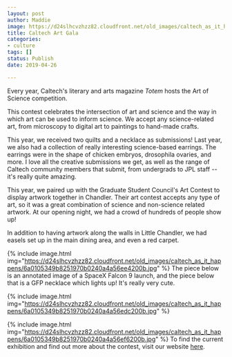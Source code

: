 ```yaml
---
layout: post
author: Maddie
image: https://d24slhcvzhzz82.cloudfront.net/old_images/caltech_as_it_happens/6a0105349b8251970b0240a4a56ee0200b.jpg
title: Caltech Art Gala
categories:
- culture
tags: []
status: Publish
date: 2019-04-26

---
```

Every year, Caltech's literary and arts magazine *Totem* hosts the Art of Science competition. 

This contest celebrates the intersection of art and science and the way in which art can be used to inform science. We accept any science-related art, from microscopy to digital art to paintings to hand-made crafts. 

This year, we received two quilts and a necklace as submissions! Last year, we also had a collection of really interesting science-based earrings. The earrings were in the shape of chicken embryos, drosophila ovaries, and more. I love all the creative submissions we get, as well as the range of Caltech community members that submit, from undergrads to JPL staff -- it's really quite amazing.

This year, we paired up with the Graduate Student Council's Art Contest to display artwork together in Chandler. Their art contest accepts any type of art, so it was a great combination of science and non-science related artwork. At our opening night, we had a crowd of hundreds of people show up!

In addition to having artwork along the walls in Little Chandler, we had easels set up in the main dining area, and even a red carpet.


{% include image.html img="https://d24slhcvzhzz82.cloudfront.net/old_images/caltech_as_it_happens/6a0105349b8251970b0240a4a56ee4200b.jpg" %}
The piece below is an annotated image of a SpaceX Falcon 9 launch, and the piece below that is a GFP necklace which lights up! It's really very cute.


{% include image.html img="https://d24slhcvzhzz82.cloudfront.net/old_images/caltech_as_it_happens/6a0105349b8251970b0240a4a56edc200b.jpg" %}


{% include image.html img="https://d24slhcvzhzz82.cloudfront.net/old_images/caltech_as_it_happens/6a0105349b8251970b0240a4a56ef6200b.jpg" %}
To find the current exhibition and find out more about the contest, visit our website <a href="https://artofscience.caltech.edu/exhibition">here</a>.